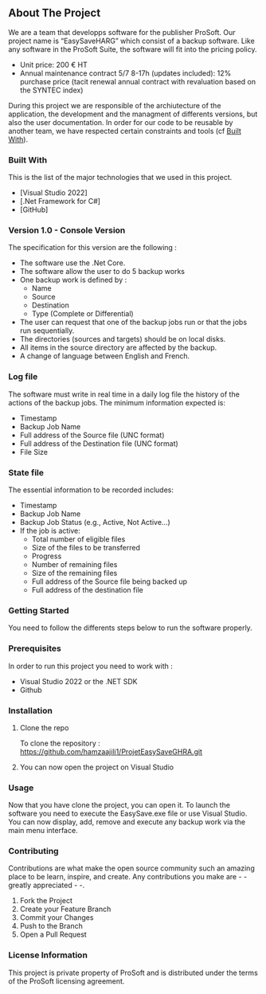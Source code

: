 ## About The Project

We are a team that developps software for the publisher ProSoft.
Our project name is “EasySaveHARG” which consist of a backup software.
Like any software in the ProSoft Suite, the software will fit into the pricing policy.
 - Unit price: 200 € HT
 - Annual maintenance contract 5/7 8-17h (updates included): 12% purchase price (tacit renewal annual contract with revaluation based on the SYNTEC index)

During this project we are responsible of the archiutecture of the application, the development and the managment of differents versions, but also the user documentation.
In order for our code to be reusable by another team, we have respected certain constraints and tools (cf <a href="#built-with">Built With</a>).


### Built With

This is the list of the major technologies that we used in this project.

 - [Visual Studio 2022]
 - [.Net Framework for C#]
 - [GitHub]


### Version 1.0 - Console Version

The specification for this version are the following :
 - The software use the .Net Core.
 - The software allow the user to do 5 backup works
 - One backup work is defined by : 
     - Name
     - Source
     - Destination
     - Type (Complete or Differential)
 - The user can request that one of the backup jobs run or that the jobs run sequentially.
 - The directories (sources and targets) should be on local disks.
 - All items in the source directory are affected by the backup.
 - A change of language between English and French.


### Log file

The software must write in real time in a daily log file the history of the actions of the backup jobs. The minimum information expected is:
 - Timestamp
 - Backup Job Name
 - Full address of the Source file (UNC format)
 - Full address of the Destination file (UNC format)
 - File Size


### State file

The essential information to be recorded includes:

 - Timestamp
 - Backup Job Name
 - Backup Job Status (e.g., Active, Not Active...)
 - If the job is active:
   - Total number of eligible files
   - Size of the files to be transferred
   - Progress
   - Number of remaining files
   - Size of the remaining files
   - Full address of the Source file being backed up
   - Full address of the destination file


### Getting Started

You need to follow the differents steps below to run the software properly.

### Prerequisites

In order to run this project you need to work with :

 - Visual Studio 2022 or the .NET SDK
 - Github 

### Installation

1. Clone the repo

   To clone the repository : https://github.com/hamzaajili1/ProjetEasySaveGHRA.git

2. You can now open the project on Visual Studio


### Usage

Now that you have clone the project, you can open it. To launch the software you need to execute the EasySave.exe file or use Visual Studio.
You can now display, add, remove and execute any backup work via the main menu interface.


### Contributing

Contributions are what make the open source community such an amazing place to be learn, inspire, and create. Any contributions you make are  - -greatly appreciated - -.

1. Fork the Project
2. Create your Feature Branch
3. Commit your Changes
4. Push to the Branch
5. Open a Pull Request


### License Information

This project is private property of ProSoft and is distributed under the terms of the ProSoft licensing agreement.
